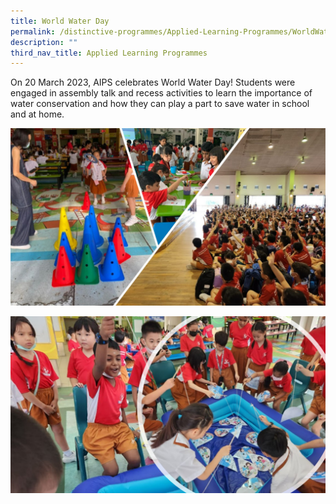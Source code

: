 ```yaml
---
title: World Water Day
permalink: /distinctive-programmes/Applied-Learning-Programmes/WorldWaterDay/
description: ""
third_nav_title: Applied Learning Programmes
---
```

On 20 March 2023, AIPS celebrates World Water Day! Students were engaged in assembly talk and recess activities to learn the importance of water conservation and how they can play a part to save water in school and at home.

![](/images/2023%20water%20day%201.JPG)

![](/images/2023%20water%20day%202.JPG)